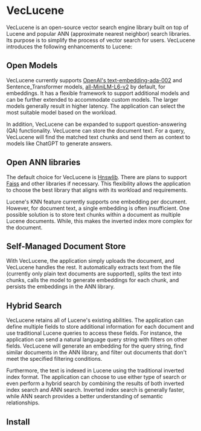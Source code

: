 # VecLucene
VecLucene is an open-source vector search engine library built on top of Lucene and popular ANN (approximate nearest neighbor) search libraries. Its purpose is to simplify the process of vector search for users. VecLucene introduces the following enhancements to Lucene:

## Open Models
VecLucene currently supports [OpenAI's text-embedding-ada-002](https://platform.openai.com/docs/guides/embeddings/what-are-embeddings) and Sentence_Transformer models, [all-MiniLM-L6-v2](https://huggingface.co/sentence-transformers/all-MiniLM-L6-v2) by default, for embeddings. It has a flexible framework to support additional models and can be further extended to accommodate custom models. The larger models generally result in higher latency. The application can select the most suitable model based on the workload.

In addition, VecLucene can be expanded to support question-answering (QA) functionality. VecLucene can store the document text. For a query, VecLucene will find the matched text chunks and send them as context to models like ChatGPT to generate answers.

## Open ANN libraries
The default choice for VecLucene is [Hnswlib](https://github.com/nmslib/hnswlib). There are plans to support [Faiss](https://github.com/facebookresearch/faiss) and other libraries if necessary. This flexibility allows the application to choose the best library that aligns with its workload and requirements.

Lucene's KNN feature currently supports one embedding per document. However, for document text, a single embedding is often insufficient. One possible solution is to store text chunks within a document as multiple Lucene documents. While, this makes the inverted index more complex for the document.

## Self-Managed Document Store
With VecLucene, the application simply uploads the document, and VecLucene handles the rest. It automatically extracts text from the file (currently only plain text documents are supported), splits the text into chunks, calls the model to generate embeddings for each chunk, and persists the embeddings in the ANN library.

## Hybrid Search
VecLucene retains all of Lucene's existing abilities. The application can define multiple fields to store additional information for each document and use traditional Lucene queries to access these fields. For instance, the application can send a natural language query string with filters on other fields. VecLucene will generate an embedding for the query string, find similar documents in the ANN library, and filter out documents that don't meet the specified filtering conditions.

Furthermore, the text is indexed in Lucene using the traditional inverted index format. The application can choose to use either type of search or even perform a hybrid search by combining the results of both inverted index search and ANN search. Inverted index search is generally faster, while ANN search provides a better understanding of semantic relationships.

## Install
